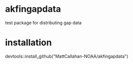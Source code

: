 # akfingapdata
 test package for distributing gap data

 # installation
 devtools::install_github("MattCallahan-NOAA/akfingapdata")
